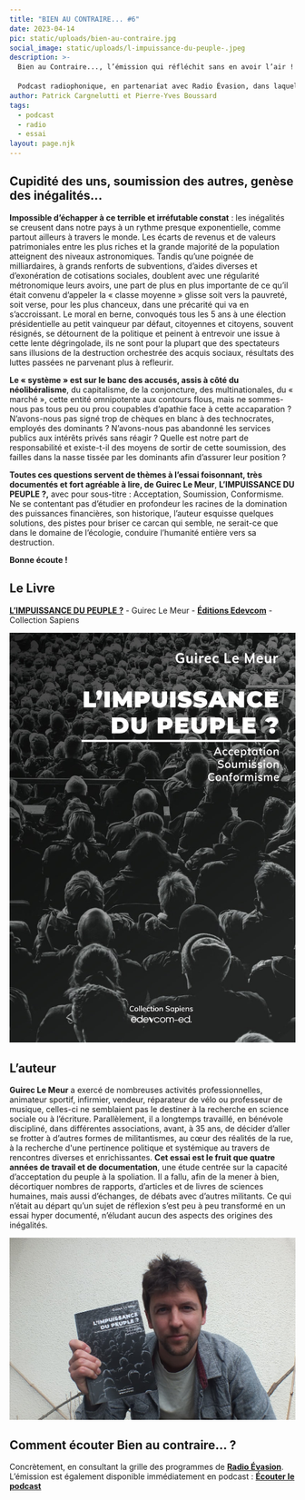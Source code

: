 ```yaml
---
title: "BIEN AU CONTRAIRE... #6"
date: 2023-04-14
pic: static/uploads/bien-au-contraire.jpg
social_image: static/uploads/l-impuissance-du-peuple-.jpeg
description: >-
  Bien au Contraire..., l’émission qui réfléchit sans en avoir l’air !

  Podcast radiophonique, en partenariat avec Radio Évasion, dans laquelle un livre, roman, essai, pamphlet, sert de base à l'exploration d'un sujet de société. Nourrir la réflexion et proposer des points de vue différents sont deux ambitions de ce podcast à la périodicité encore non définie.
author: Patrick Cargnelutti et Pierre-Yves Boussard
tags:
  - podcast
  - radio
  - essai
layout: page.njk
---
```

## Cupidité des uns, soumission des autres, genèse des inégalités...

**Impossible d’échapper à ce terrible et irréfutable constat** : les inégalités se creusent dans notre pays à un rythme presque exponentielle, comme partout ailleurs à travers le monde. Les écarts de revenus et de valeurs patrimoniales entre les plus riches et la grande majorité de la population atteignent des niveaux astronomiques. Tandis qu’une poignée de milliardaires, à grands renforts de subventions, d’aides diverses et d’exonération de cotisations sociales, doublent avec une régularité métronomique leurs avoirs, une part de plus en plus importante de ce qu’il était convenu d’appeler la « classe moyenne » glisse soit vers la pauvreté, soit verse, pour les plus chanceux, dans une précarité qui va en s’accroissant. Le moral en berne, convoqués tous les 5 ans à une élection présidentielle au petit vainqueur par défaut, citoyennes et citoyens, souvent résignés, se détournent de la politique et peinent à entrevoir une issue à cette lente dégringolade, ils ne sont pour la plupart que des spectateurs sans illusions de la destruction orchestrée des acquis sociaux, résultats des luttes passées ne parvenant plus à refleurir.

**Le « système » est sur le banc des accusés, assis à côté du néolibéralisme**, du capitalisme, de la conjoncture, des multinationales, du « marché », cette entité omnipotente aux contours flous, mais ne sommes-nous pas tous peu ou prou coupables d’apathie face à cette accaparation ? N’avons-nous pas signé trop de chèques en blanc à des technocrates, employés des dominants ? N’avons-nous pas abandonné les services publics aux intérêts privés sans réagir ? Quelle est notre part de responsabilité et existe-t-il des moyens de sortir de cette soumission, des failles dans la nasse tissée par les dominants afin d’assurer leur position ?

**Toutes ces questions servent de thèmes à l’essai foisonnant, très documentés et fort agréable à lire, de Guirec Le Meur**, **L’IMPUISSANCE DU PEUPLE ?,** avec pour sous-titre : Acceptation, Soumission, Conformisme. Ne se contentant pas d’étudier en profondeur les racines de la domination des puissances financières, son historique, l’auteur esquisse quelques solutions, des pistes pour briser ce carcan qui semble, ne serait-ce que dans le domaine de l’écologie, conduire l’humanité entière vers sa destruction.

**Bonne écoute !**

## Le Livre

**[L’IMPUISSANCE DU PEUPLE ?](https://edevcom.com/produit/impuissance-du-peuple/)** - Guirec Le Meur - **[Éditions Edevcom](https://edevcom.com/)** - Collection Sapiens

![Fond de couverture : une photographie, en noir et blanc, montrant une assistance de dos, assise, sans montrer ce qu'elle regarde. Nom de l'auteur en haut à droite, caractères blancs, titre en dessous, caractères blancs, gras.  ](static/uploads/l-impuissance-du-peuple-.jpeg "L'Impuissance du peuple")

## L’auteur

**Guirec Le Meur** a exercé de nombreuses activités professionnelles, animateur sportif, infirmier, vendeur, réparateur de vélo ou professeur de musique, celles-ci ne semblaient pas le destiner à la recherche en science sociale ou à l’écriture.
Parallèlement, il a longtemps travaillé, en bénévole discipliné, dans différentes associations, avant, à 35 ans, de décider d’aller se frotter à d’autres formes de militantismes, au cœur des réalités de la rue, à la recherche d'une pertinence politique et systémique au travers de rencontres diverses et enrichissantes.
**Cet essai est le fruit que quatre années de travail et de documentation**, une étude centrée sur la capacité d’acceptation du peuple à la spoliation. Il a fallu, afin de la mener à bien, décortiquer nombres de rapports, d’articles et de livres de sciences humaines, mais aussi d’échanges, de débats avec d’autres militants. Ce qui n’était au départ qu’un sujet de réflexion s’est peu à peu transformé en un essai hyper documenté, n’éludant aucun des aspects des origines des inégalités.

![](static/uploads/guirec-le-meur.jpg "Guirec Le Meur")

## Comment écouter Bien au contraire... ?

Concrètement, en consultant la grille des programmes de **[Radio Évasion](https://www.radioevasion.net/)**. L’émission est également disponible immédiatement en podcast : **[Écouter le podcast](https://www.radioevasion.net/2023/04/14/bien-au-contraire-6-cupidite-des-uns-soumission-des-autres-genese-des-inegalites/)**